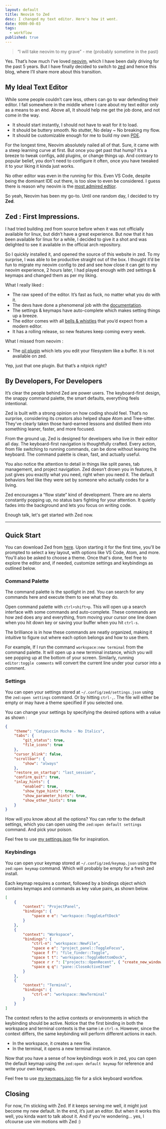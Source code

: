 ```yaml
---
layout: default
title: Neovim to Zed
desc: I changed my text editor. Here's how it went.
date: 0000-00-03
tags:
  - workflow
published: true
---
```


> “I will take neovim to my grave” - me (probably sometime in the past)

Yes. That’s how much I’ve loved [neovim](https://neovim.io/), which I have been daily driving for the
past 5 years. But I have finally decided to switch to [zed](https://zed.dev/) and hence this blog,
where I’ll share more about this transition.

## My Ideal Text Editor

While some people couldn’t care less, others can go to war defending their editor.
I fall somewhere in the middle where I care about my text editor only as a means
to an end. Above all, It should help me get the job done, and not come in the way.

- It should start instantly, I should not have to wait for it to load.
- It should be buttery smooth. No stutter, No delay ~ No breaking my flow.
- It should be customizable enough for me to build my own [PDE](https://www.youtube.com/watch?v=QMVIJhC9Veg).

For the longest time, Neovim absolutely nailed all of that. Sure, it came with a
steep learning curve at first. But once you get past that hump? It’s a breeze
to tweak configs, add plugins, or change things up. And contrary to popular belief,
you don't need to configure it often, once you have tweaked it to your liking it
kinda just works.

No other editor was even in the running for this. Even VS Code, despite being the
dominant IDE out there, is too slow to even be considered. I guess there is reason
why neovim is the [most admired edtior](https://survey.stackoverflow.co/2023/#section-admired-and-desired-integrated-development-environment).

So yeah, Neovim has been my go-to. Until one random day, I decided to try **Zed**.

## Zed : First Impressions.

I had tried building zed from source before when it was not officially available
for linux, but didn’t have a great experience. But now that it has been available
for linux for a while, I decided to give it a shot and was delighted to see it
available in the official arch repository.

So I quickly installed it, and opened the source of this website in zed. To my
surprise, I was able to be productive straight out of the box. I thought it’d
be fun to migrate my neovim config to zed and see how close it can get to my
neovim experience, 2 hours later, I had played enough with zed settings & keymaps
and changed them as per my liking.

What I really liked :

- The raw speed of the editor. It’s fast as fuck, no matter what you do with it.
- The devs have done a phenomenal job with the [documentation](https://zed.dev/docs/).
- The settings & keymaps have auto-complete which makes setting things up a breeze.
- The editor comes with all [bells & whistles](https://zed.dev/features) that you’d expect from a modern editor.
- It has a rolling release, so new features keep coming every week.

What I missed from neovim :

- The [oil plugin](https://github.com/stevearc/oil.nvim) which lets you edit your
  filesystem like a buffer. It is not available on zed.

Yep, just that one plugin. But that’s a nitpick right?

## By Developers, For Developers

It’s clear the people behind Zed are power users. The keyboard-first design, the
snappy command palette, the smart defaults, everything feels intentional.

Zed is built with a strong opinion on how coding should feel. That’s no surprise,
considering its creators also helped shape Atom and Tree-sitter. They’ve clearly
taken those hard-earned lessons and distilled them into something leaner, faster,
and more focused.

From the ground up, Zed is designed for developers who live in their editor all day.
The keyboard-first navigation is thoughtfully crafted. Every action, from file switching
to running commands, can be done without leaving the keyboard. The command palette is
clean, fast, and actually useful.

You also notice the attention to detail in things like split panes, tab management,
and project navigation. Zed doesn’t drown you in features, it just gives you exactly
what you need, right when you need it. The default behaviors feel like they were
set by someone who actually codes for a living.

Zed encourages a “flow state” kind of development. There are no alerts constantly
popping up, no status bars fighting for your attention. It quietly fades into the
background and lets you focus on writing code.

Enough talk, let's get started with Zed now.

---

## Quick Start

You can download Zed from [here](https://zed.dev/download). Upon starting it for
the first time, you'll be prompted to select a key layout, with options like
VS Code, Atom, and more. You'll also be asked to choose a theme. Once that's
done, feel free to explore the editor and, if needed, customize settings
and keybindings as outlined below.

### Command Palette

The command palette is the spotlight in zed. You can search for any commands here
and execute them to see what they do.

Open command palette with `ctrl+shift+p`. This will open up a search interface
with some commands and auto-complete. These commands are how zed does any and
everything, from moving your cursor one line down when you hit down key or saving
your buffer when you hit `ctrl-s`.

The brilliance is in how these commands are neatly organized, making it intuitive
to figure out where each option belongs and how to use them.

For example, If I run the command `workspace:new terminal` from the command palette.
It will open up a new terminal instance, which you will see popping up at the
bottom of your screen. Similarly, running `editor:toggle comments` will convert
the current line under your cursor into a comment.

### Settings

You can open your settings stored at `~/.config/zed/settings.json` using the `zed:open
settings` command. Or by hitting `ctrl-,`. The file will either be empty or may have
a theme specified if you selected one.

You can change your settings by specifying the desired options with a value as shown :

```json
{
	"theme": "Catppuccin Mocha - No Italics",
	"tabs": {
		"git_status": true,
		"file_icons": true
	},
	"cursor_blink": false,
	"scrollbar": {
		"show": "always"
	},
	"restore_on_startup": "last_session",
	"confirm_quit": true,
	"inlay_hints": {
		"enabled": true,
		"show_type_hints": true,
		"show_parameter_hints": true,
		"show_other_hints": true
	}
}
```

How will you know about all the options? You can refer to the default settings,
which you can open using the `zed:open default settings` command. And pick your poison.

Feel free to use [my settings.json](https://github.com/commitsovercoffee/hope/blob/main/.config/settings.json) file for inspiration.

### Keybindings

You can open your keymap stored at `~/.config/zed/keymap.json` using the `zed:open
keymap` command. Which will probably be empty for a fresh zed install.

Each keymap requires a context, followed by a bindings object which contains
keymaps and commands as key value pairs, as shown below.

```json
[
	{
		"context": "ProjectPanel",
		"bindings": {
			"space e e": "workspace::ToggleLeftDock"
		}
	},
	{
		"context": "Workspace",
		"bindings": {
			"ctrl-n": "workspace::NewFile",
			"space e e": "project_panel::ToggleFocus",
			"space f f": "file_finder::Toggle",
			"space t t": "workspace::ToggleBottomDock",
			"space r r ": ["projects::OpenRecent", { "create_new_window": true }],
			"space q q": "pane::CloseActiveItem"
		}
	},
	{
		"context": "Terminal",
		"bindings": {
			"ctrl-n": "workspace::NewTerminal"
		}
	}
]
```

The context refers to the active contexts or environments in which the keybinding
should be active. Notice that the first binding in both the workspace and terminal
contexts is the same i.e `ctrl-n`. However, since the context differs, the same keybinding
will perform different actions in each.

- In the workspace, it creates a new file.
- In the terminal, it opens a new terminal instance.

Now that you have a sense of how keybindings work in zed, you can open the
default keymap using the `zed:open default keymap` for reference and write
your own keymaps.

Feel free to use [my keymaps.json](https://github.com/commitsovercoffee/hope/blob/main/.config/keymaps.json) file for a slick keyboard workflow.

## Closing

For now, I’m sticking with Zed. If it keeps serving me well, it might just become
my new default. In the end, it’s just an editor. But when it works this well, you
kinda want to talk about it. And if you're wondering... yes, I ofcourse use vim motions with Zed :)
